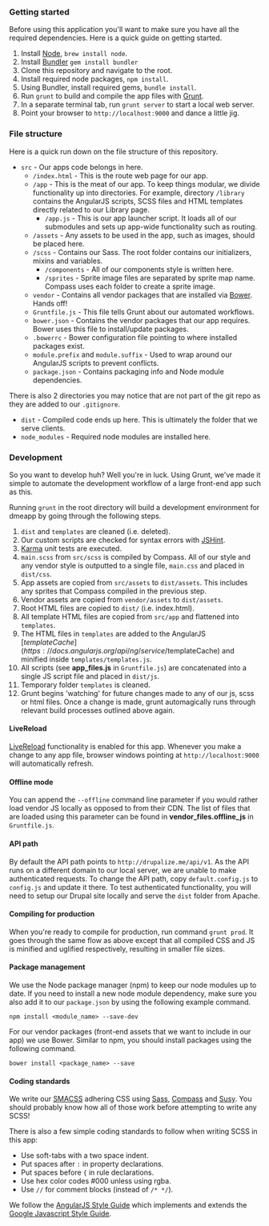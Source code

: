### Getting started

Before using this application you'll want to make sure you have all the required dependencies. Here is a quick guide on getting started.

1. Install [Node](http://nodejs.org/), `brew install node`.
2. Install [Bundler](http://bundler.io) `gem install bundler`
3. Clone this repository and navigate to the root.
4. Install required node packages, `npm install`.
5. Using Bundler, install required gems, `bundle install`.
6. Run `grunt` to build and compile the app files with [Grunt](http://gruntjs.com/).
7. In a separate terminal tab, run `grunt server` to start a local web server.
8. Point your browser to `http://localhost:9000` and dance a little jig.

### File structure

Here is a quick run down on the file structure of this repository.

* `src` - Our apps code belongs in here.
  * `/index.html` - This is the route web page for our app.
  * `/app` - This is the meat of our app. To keep things modular, we divide functionality up into directories. For example, directory `/library` contains the AngularJS scripts, SCSS files and HTML templates directly related to our Library page.
    * `/app.js` - This is our app launcher script. It loads all of our submodules and sets up app-wide functionality such as routing.
  * `/assets` - Any assets to be used in the app, such as images, should be placed here.
  * `/scss` - Contains our Sass. The root folder contains our initializers, mixins and variables.
    * `/components` - All of our components style is written here.
    * `/sprites` - Sprite image files are separated by sprite map name. Compass uses each folder to create a sprite image.
  * `vendor` - Contains all vendor packages that are installed via [Bower](http://bower.io/). Hands off!
  * `Gruntfile.js` - This file tells Grunt about our automated workflows.
  * `bower.json` - Contains the vendor packages that our app requires. Bower uses this file to install/update packages.
  * `.bowerrc` - Bower configuration file pointing to where installed packages exist.
  * `module.prefix` and `module.suffix` - Used to wrap around our AngularJS scripts to prevent conflicts.
  * `package.json` - Contains packaging info and Node module dependencies.

There is also 2 directories you may notice that are not part of the git repo as they are added to our `.gitignore`.
* `dist` - Compiled code ends up here. This is ultimately the folder that we serve clients.
* `node_modules` - Required node modules are installed here.

### Development

So you want to develop huh? Well you're in luck. Using Grunt, we've made it simple to automate the development workflow of a large front-end app such as this.

Running `grunt` in the root directory will build a development environment for dmeapp by going through the following steps.

1. `dist` and `templates` are cleaned (i.e. deleted).
2. Our custom scripts are checked for syntax errors with [JSHint](www.jshint.com).
3. [Karma](http://karma-runner.github.io/0.12/index.html) unit tests are executed.
4. `main.scss` from `src/scss` is compiled by Compass. All of our style and any vendor style is outputted to a single file, `main.css` and placed in `dist/css`.
5. App assets are copied from `src/assets` to `dist/assets`. This includes any sprites that Compass compiled in the previous step.
6. Vendor assets are copied from `vendor/assets` to `dist/assets`.
7. Root HTML files are copied to `dist/` (i.e. index.html).
8. All template HTML files are copied from `src/app` and flattened into `templates`.
9. The HTML files in `templates` are added to the AngularJS [$templateCache](https://docs.angularjs.org/api/ng/service/$templateCache) and minified inside `templates/templates.js`.
10. All scripts (see **app_files.js** in `Gruntfile.js`) are concatenated into a single JS script file and placed in `dist/js`.
11. Temporary folder `templates` is cleaned.
12. Grunt begins 'watching' for future changes made to any of our js, scss or html files. Once a change is made, grunt automagically runs through relevant build processes outlined above again.

#### LiveReload

[LiveReload](http://livereload.com/) functionality is enabled for this app. Whenever you make a change to any app file, browser windows pointing at `http://localhost:9000` will automatically refresh.

#### Offline mode

You can append the `--offline` command line parameter if you would rather load vendor JS locally as opposed to from their CDN. The list of files that are loaded using this parameter can be found in **vendor_files.offline_js** in `Gruntfile.js`.

#### API path
By default the API path points to `http://drupalize.me/api/v1`. As the API runs on a different domain to our local server, we are unable to make authenticated requests. To change the API path, copy `default.config.js` to `config.js` and update it there. To test authenticated functionality, you will need to setup our Drupal site locally and serve the `dist` folder from Apache.


#### Compiling for production

When you're ready to compile for production, run command `grunt prod`. It goes through the same flow as above except that all compiled CSS and JS is minified and uglified respectively, resulting in smaller file sizes.

#### Package management

We use the Node package manager (npm) to keep our node modules up to date. If you need to install a new node module dependency, make sure you also add it to our `package.json` by using the following example command.

`npm install <module_name> --save-dev`

For our vendor packages (front-end assets that we want to include in our app) we use Bower. Similar to npm, you should install packages using the following command.

`bower install <package_name> --save`

#### Coding standards

We write our [SMACSS](http://smacss.com/) adhering CSS using [Sass](http://sass-lang.com/), [Compass](http://compass-style.org/) and [Susy](http://susy.oddbird.net/). You should probably know how all of those work before attempting to write any SCSS!

There is also a few simple coding standards to follow when writing SCSS in this app:
* Use soft-tabs with a two space indent.
* Put spaces after `:` in property declarations.
* Put spaces before `{` in rule declarations.
* Use hex color codes #000 unless using rgba.
* Use `//` for comment blocks (instead of `/* */`).

We follow the [AngularJS Style Guide](https://google-styleguide.googlecode.com/svn/trunk/angularjs-google-style.html) which implements and extends the [Google Javascript Style Guide](http://google-styleguide.googlecode.com/svn/trunk/javascriptguide.xml).
